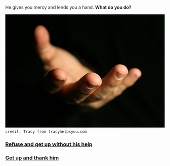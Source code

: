He gives you mercy and lends you a hand. **What do you do?**

![hand](../images/lit/hand.jpg)  
`credit: Tracy from tracyhelpsyou.com`

### [Refuse and get up without his help](refusehelp.md)  
### [Get up and thank him](thank.md)